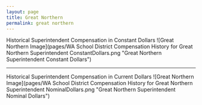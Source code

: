 ```yaml
---
layout: page
title: Great Northern
permalink: great northern
---
```



Historical Superintendent Compensation in Constant Dollars
![Great Northern Image](pages/WA School District Compensation History for Great Northern Superintendent ConstantDollars.png "Great Northern Superintendent Constant Dollars")

___

Historical Superintendent Compensation in Current Dollars
![Great Northern Image](pages/WA School District Compensation History for Great Northern Superintendent NominalDollars.png "Great Northern Superintendent Nominal Dollars")